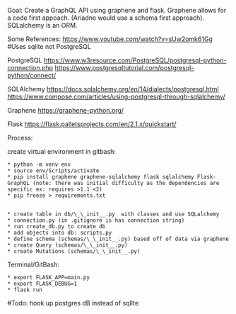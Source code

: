 Goal: Create a GraphQL API using graphene and flask. Graphene allows for a code first appoach. (Ariadne would use a schema first approach). SQLalchemy is an ORM.









Some References:
https://www.youtube.com/watch?v=sUw2omk61Gg #Uses sqlite not PostgreSQL

PostgreSQL
https://www.w3resource.com/PostgreSQL/postgresql-python-connection.php
https://www.postgresqltutorial.com/postgresql-python/connect/

SQLAlchemy
https://docs.sqlalchemy.org/en/14/dialects/postgresql.html
https://www.compose.com/articles/using-postgresql-through-sqlalchemy/


Graphene
https://graphene-python.org/

Flask
https://flask.palletsprojects.com/en/2.1.x/quickstart/

Process:

create virtual environment in gitbash: 

    * python -m venv env
    * source env/Scripts/activate
    * pip install graphene graphene-sqlalchemy flask sqlalchemy Flask-GraphQL (note: there was initial difficulty as the dependencies are specific ex: requires >1.1 <2)
    * pip freeze > requirements.txt


    * create table in db/\_\_init__.py  with classes and use SQLalchemy
    * connection.py (in .gitignore is has connection string)
    * run create_db.py to create db
    * add objects into db: scripts.py
    * define schema (schemas/\_\_init__.py) based off of data via graphene
    * create Query (schemas/\_\_init__.py)
    * create Mutations (schemas/\_\_init__.py)

Terminal/GitBash:

    * export FLASK_APP=main.py
    * export FLASK_DEBUG=1
    * flask run



#Todo: hook up postgres dB instead of sqlIte